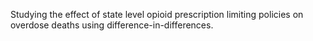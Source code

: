 Studying the effect of state level opioid prescription limiting policies on overdose deaths using difference-in-differences.
